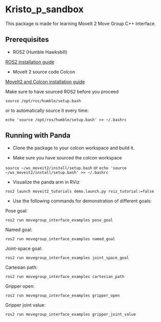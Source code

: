 # Kristo_p_sandbox
This package is made for learning MoveIt 2 Move Group C++ Interface.

## Prerequisites
* ROS2 (Humble Hawksbill)

[ROS2 installation guide](https://docs.ros.org/en/humble/Installation.html)

* MoveIt 2 source code
Colcon

[MoveIt2 and Colcon installation guide](https://moveit.picknik.ai/humble/doc/tutorials/getting_started/getting_started.html)


Make sure to have sourced ROS2 before you proceed

`source /opt/ros/humble/setup.bash`

or to automatically source it every time:

`echo 'source /opt/ros/humble/setup.bash' >> ~/.bashrc`


## Running with Panda
* Clone the package to your colcon workspace and build it.

* Make sure you have sourced the colcon workspace

`source ~/ws_moveit2/install/setup.bash` or `echo 'source ~/ws_moveit2/install/setup.bash' >> ~/.bashrc`

* Visualize the panda arm in RViz

`ros2 launch moveit2_tutorials demo.launch.py rviz_tutorial:=false`


* Use the following commands for demonstration of different goals:

Pose goal:

`ros2 run movegroup_interface_examples pose_goal`

Named goal:

`ros2 run movegroup_interface_examples named_goal`

Joint-space goal:

`ros2 run movegroup_interface_examples joint_space_goal`

Cartesian path:

`ros2 run movegroup_interface_examples cartesian_path`

Gripper open:

`ros2 run movegroup_interface_examples gripper_open`

Gripper joint value:

`ros2 run movegroup_interface_examples gripper_joint_value`
